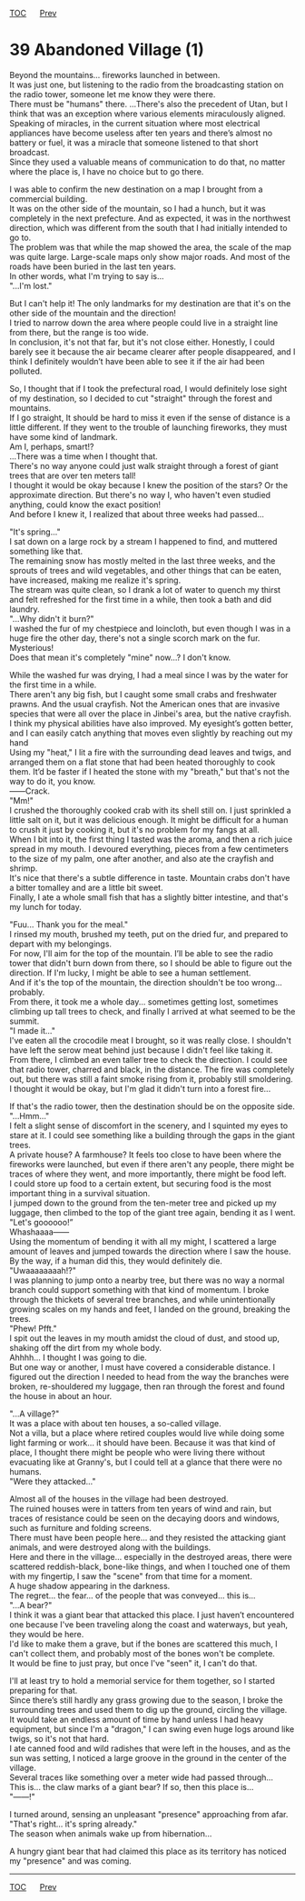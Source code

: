 [TOC](../readme.md)&nbsp;&nbsp;&nbsp;&nbsp;&nbsp;&nbsp;[Prev](section_0009.md)&nbsp;&nbsp;&nbsp;&nbsp;&nbsp;&nbsp;



# 39 Abandoned Village (1)

Beyond the mountains... fireworks launched in between.  
It was just one, but listening to the radio from the broadcasting
station on the radio tower, someone let me know they were there.  
There must be "humans" there. ...There's also the precedent of Utan, but
I think that was an exception where various elements miraculously
aligned.  
Speaking of miracles, in the current situation where most electrical
appliances have become useless after ten years and there’s almost no
battery or fuel, it was a miracle that someone listened to that short
broadcast.  
Since they used a valuable means of communication to do that, no matter
where the place is, I have no choice but to go there.  
  
I was able to confirm the new destination on a map I brought from a
commercial building.  
It was on the other side of the mountain, so I had a hunch, but it was
completely in the next prefecture. And as expected, it was in the
northwest direction, which was different from the south that I had
initially intended to go to.  
The problem was that while the map showed the area, the scale of the map
was quite large. Large-scale maps only show major roads. And most of the
roads have been buried in the last ten years.  
In other words, what I'm trying to say is...  
"...I'm lost."  
  
But I can't help it! The only landmarks for my destination are that it's
on the other side of the mountain and the direction!  
I tried to narrow down the area where people could live in a straight
line from there, but the range is too wide.  
In conclusion, it's not that far, but it's not close either. Honestly, I
could barely see it because the air became clearer after people
disappeared, and I think I definitely wouldn’t have been able to see it
if the air had been polluted.  
  
So, I thought that if I took the prefectural road, I would definitely
lose sight of my destination, so I decided to cut "straight" through the
forest and mountains.  
If I go straight, It should be hard to miss it even if the sense of
distance is a little different. If they went to the trouble of launching
fireworks, they must have some kind of landmark.  
Am I, perhaps, smart!?  
...There was a time when I thought that.  
There's no way anyone could just walk straight through a forest of giant
trees that are over ten meters tall!  
I thought it would be okay because I knew the position of the stars? Or
the approximate direction. But there's no way I, who haven't even
studied anything, could know the exact position!  
And before I knew it, I realized that about three weeks had passed...  
  
"It's spring..."  
I sat down on a large rock by a stream I happened to find, and muttered
something like that.  
The remaining snow has mostly melted in the last three weeks, and the
sprouts of trees and wild vegetables, and other things that can be
eaten, have increased, making me realize it's spring.  
The stream was quite clean, so I drank a lot of water to quench my
thirst and felt refreshed for the first time in a while, then took a
bath and did laundry.  
"...Why didn't it burn?"  
I washed the fur of my chestpiece and loincloth, but even though I was
in a huge fire the other day, there's not a single scorch mark on the
fur. Mysterious!  
Does that mean it's completely "mine" now...? I don't know.  
  
While the washed fur was drying, I had a meal since I was by the water
for the first time in a while.  
There aren't any big fish, but I caught some small crabs and freshwater
prawns. And the usual crayfish. Not the American ones that are invasive
species that were all over the place in Jinbei's area, but the native
crayfish.  
I think my physical abilities have also improved. My eyesight’s gotten
better, and I can easily catch anything that moves even slightly by
reaching out my hand  
Using my "heat," I lit a fire with the surrounding dead leaves and
twigs, and arranged them on a flat stone that had been heated thoroughly
to cook them. It’d be faster if I heated the stone with my "breath," but
that's not the way to do it, you know.  
――Crack.  
"Mm!"  
I crushed the thoroughly cooked crab with its shell still on. I just
sprinkled a little salt on it, but it was delicious enough. It might be
difficult for a human to crush it just by cooking it, but it's no
problem for my fangs at all.  
When I bit into it, the first thing I tasted was the aroma, and then a
rich juice spread in my mouth. I devoured everything, pieces from a few
centimeters to the size of my palm, one after another, and also ate the
crayfish and shrimp.  
It's nice that there's a subtle difference in taste. Mountain crabs
don't have a bitter tomalley and are a little bit sweet.  
Finally, I ate a whole small fish that has a slightly bitter intestine,
and that's my lunch for today.  
  
"Fuu... Thank you for the meal."  
I rinsed my mouth, brushed my teeth, put on the dried fur, and prepared
to depart with my belongings.  
For now, I'll aim for the top of the mountain. I’ll be able to see the
radio tower that didn't burn down from there, so I should be able to
figure out the direction. If I'm lucky, I might be able to see a human
settlement.  
And if it's the top of the mountain, the direction shouldn't be too
wrong... probably.  
From there, it took me a whole day... sometimes getting lost, sometimes
climbing up tall trees to check, and finally I arrived at what seemed to
be the summit.  
"I made it..."  
I've eaten all the crocodile meat I brought, so it was really close. I
shouldn't have left the serow meat behind just because I didn't feel
like taking it.  
From there, I climbed an even taller tree to check the direction. I
could see that radio tower, charred and black, in the distance. The fire
was completely out, but there was still a faint smoke rising from it,
probably still smoldering. I thought it would be okay, but I'm glad it
didn't turn into a forest fire...  
  
If that's the radio tower, then the destination should be on the
opposite side.  
"...Hmm..."  
I felt a slight sense of discomfort in the scenery, and I squinted my
eyes to stare at it. I could see something like a building through the
gaps in the giant trees.  
A private house? A farmhouse? It feels too close to have been where the
fireworks were launched, but even if there aren't any people, there
might be traces of where they went, and more importantly, there might be
food left.  
I could store up food to a certain extent, but securing food is the most
important thing in a survival situation.  
I jumped down to the ground from the ten-meter tree and picked up my
luggage, then climbed to the top of the giant tree again, bending it as
I went.  
"Let's goooooo!”  
Whashaaaa――  
Using the momentum of bending it with all my might, I scattered a large
amount of leaves and jumped towards the direction where I saw the
house.  
By the way, if a human did this, they would definitely die.  
"Uwaaaaaaaah!?"  
I was planning to jump onto a nearby tree, but there was no way a normal
branch could support something with that kind of momentum. I broke
through the thickets of several tree branches, and while unintentionally
growing scales on my hands and feet, I landed on the ground, breaking
the trees.  
"Phew! Pfft."  
I spit out the leaves in my mouth amidst the cloud of dust, and stood
up, shaking off the dirt from my whole body.  
Ahhhh... I thought I was going to die.  
But one way or another, I must have covered a considerable distance. I
figured out the direction I needed to head from the way the branches
were broken, re-shouldered my luggage, then ran through the forest and
found the house in about an hour.  
  
"...A village?"  
It was a place with about ten houses, a so-called village.  
Not a villa, but a place where retired couples would live while doing
some light farming or work… it should have been. Because it was that
kind of place, I thought there might be people who were living there
without evacuating like at Granny's, but I could tell at a glance that
there were no humans.  
"Were they attacked..."  
  
Almost all of the houses in the village had been destroyed.  
The ruined houses were in tatters from ten years of wind and rain, but
traces of resistance could be seen on the decaying doors and windows,
such as furniture and folding screens.  
There must have been people here... and they resisted the attacking
giant animals, and were destroyed along with the buildings.  
Here and there in the village... especially in the destroyed areas,
there were scattered reddish-black, bone-like things, and when I touched
one of them with my fingertip, I saw the "scene" from that time for a
moment.  
A huge shadow appearing in the darkness.  
The regret... the fear... of the people that was conveyed... this
is...  
"...A bear?"  
I think it was a giant bear that attacked this place. I just haven’t
encountered one because I've been traveling along the coast and
waterways, but yeah, they would be here.  
I'd like to make them a grave, but if the bones are scattered this much,
I can't collect them, and probably most of the bones won't be
complete.  
It would be fine to just pray, but once I've "seen" it, I can't do
that.  
  
I'll at least try to hold a memorial service for them together, so I
started preparing for that.  
Since there’s still hardly any grass growing due to the season, I broke
the surrounding trees and used them to dig up the ground, circling the
village.  
It would take an endless amount of time by hand unless I had heavy
equipment, but since I'm a "dragon," I can swing even huge logs around
like twigs, so it's not that hard.  
I ate canned food and wild radishes that were left in the houses, and as
the sun was setting, I noticed a large groove in the ground in the
center of the village.  
Several traces like something over a meter wide had passed through...  
This is... the claw marks of a giant bear? If so, then this place
is...  
"――!"  
  
I turned around, sensing an unpleasant "presence" approaching from
afar.  
"That's right... it's spring already."  
The season when animals wake up from hibernation...  
  
A hungry giant bear that had claimed this place as its territory has
noticed my "presence" and was coming.  
  
  
  


---
[TOC](../readme.md)&nbsp;&nbsp;&nbsp;&nbsp;&nbsp;&nbsp;[Prev](section_0009.md)&nbsp;&nbsp;&nbsp;&nbsp;&nbsp;&nbsp;

